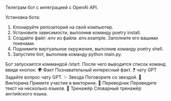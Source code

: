 Телеграм бот с интеграцией с OpenAI API.

Установка бота:
1. Клонируйте репозиторий на свой компьютер.
2. Установите зависимости, выполнив команду poetry install.
3. Создайте файл .env из файла .env.example. Заполните его вашими токенами. 
4. Поднимите виртуальное окружение, выполнив команду poetry shell.
5. Запустите бот, выполнив команду python main.py.


Бот запускается коммандой /start. После чего выводится список команд ввиде кнопок:
🌍 Факт           Познавательный интересный факт.
❓ чату GPT       Задайте вопрос чату GPT.
✨ Звезда         Поговорите со звездой.
🎯 Викторина      Примите участие в викторине.
📖 Переводчик     Переведите текст на несколько языков.
📑 Тренажёр       Словарный тренажёр английского языка.
